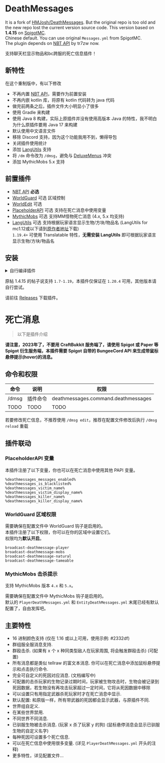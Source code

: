 # DeathMessages

It is a fork of [HMJosh/DeathMessages](https://github.com/HMJosh/DeathMessages). But the original repo is too old and the new repo lost the current version source code. This version based on **1.4.15** on [SpigotMC](https://www.spigotmc.org/resources/deathmessages.3789/).  
Chinese default. You can use original `Messages.yml` from SpigotMC.  
The plugin depends on [NBT API](https://www.spigotmc.org/resources/nbt-api.7939/) by tr7zw now.

支持聊天栏显示物品和bc跨服的死亡信息插件！

## 新特性
在这个重制版中，有以下修改
* 不再内置 [NBT API](https://www.spigotmc.org/resources/nbt-api.7939/)，需要作为前置安装
* 不再内嵌 kotlin 库，将原有 kotlin 代码转为 java 代码
* 做完前两条之后，插件文件大小明显小了很多
* 使用 Gradle 来构建
* 使用 Java 8 构建，实际上原插件并没有使用高版本 Java 的特性，我不明白为什么原插件要用 Java 17 来构建
* 默认使用中文语言文件
* 移除 Discord 支持，因为这个功能我用不到，懒得导包
* 关闭插件使用统计
* 添加 [LangUtils](https://github.com/NyaaCat/LanguageUtils) 支持
* 将 `/dm` 命令改为 `/dmsg`，避免与 [DeluxeMenus](https://www.spigotmc.org/resources/deluxemenus.11734/) 冲突
* 添加 MythicMobs 5.x 支持

## 前置插件

* [NBT API](https://www.spigotmc.org/resources/nbt-api.7939/) **必选**
* [WorldGuard](https://enginehub.org/worldguard/) 可选 区域控制
* [WorldEdit](https://enginehub.org/worldedit/) 可选 
* [PlaceholderAPI](https://www.spigotmc.org/resources/placeholderapi.6245/) 可选 支持在死亡消息中使用变量
* [MythicMobs](https://www.spigotmc.org/resources/mythicmobs.5702/) 可选 支持MM怪物死亡消息 (4.x, 5.x 均支持)
* [LangUtils](https://ci.nyaacat.com/job/LanguageUtils/) 可选 支持根据玩家语言显示生物/方块/物品名 (LangUtils for mc1.12或以下请到[原作者地址](https://github.com/MascusJeoraly/LanguageUtils/releases)下载)  
`1.19.4+` 可使用 Translatable 特性，**无需安装 LangUtils** 即可根据玩家语言显示生物/方块/物品名

## 安装

<details>
  <summary>自行编译插件</summary>
<s>原仓库没有许可证，所以我也不放许可证了，就当继承上一个仓库的吧</s>。<br>
<s>原仓库 README 中禁止分发重新编译的 jar，但没说禁止重新分发代码</s>，你可以克隆该源码，执行以下命令构建插件<br>
<p>原帖的新 fork 中添加了 GPL-3.0 协议，那我也加一个。</p>
<pre><code>./gradlew build</code></pre>
</details>

原帖 1.4.15 的帖子说支持 `1.7-1.19`，本插件仅保证在 `1.20.4` 可用，其他版本请自行尝试。

请前往 [Releases](https://github.com/MrXiaoM/DeathMessages/releases) 下载插件。

# 死亡消息

> 以下是插件介绍

**请注意，2023年了，不要用 CraftBukkit 服务端了，请使用 Spigot 或 Paper 等 Spigot 衍生服务端，本插件需要 Spigot 自带的 BungeeCord API 来生成带鼠标悬停提示(hover)的消息。**

## 命令和权限
| 命令 | 说明 | 权限 |
| --- | --- | --- |
| /dmsg | 插件命令 | deathmessages.command.deathmessages |
| TODO | TODO | TODO |

若要修改死亡信息，不推荐使用 `/dmsg edit`，推荐在配置文件修改后执行 `/dmsg reload` 重载

## 插件联动

### PlaceholderAPI 变量
本插件注册了以下变量，你也可以在死亡消息中使用其他 PAPI 变量。
```
%deathmessages_messages_enabled%
%deathmessages_is_blacklisted%
%deathmessages_victim_name%
%deathmessages_victim_display_name%
%deathmessages_killer_name%
%deathmessages_killer_display_name%
```

### WorldGuard 区域权限
需要确保在配置文件中 WorldGuard 钩子是启用的。  
本插件注册了以下权限，你可以在你的区域中设置它们。  
权限均为**默认开启**。
```
broadcast-deathmessage-player
broadcast-deathmessage-mobs
broadcast-deathmessage-natural
broadcast-deathmessage-tameable
```

### MythicMobs 击杀提示

支持 MythicMobs 版本 `4.x` 和 `5.x`。

需要确保在配置文件中 MythicMobs 钩子是启用的。  
默认的 `PlayerDeathMessages.yml` 和 `EntityDeathMessages.yml` 末尾已经有默认配置了，自由发挥吧。

## 主要特性
* 16 进制颜色支持 (仅在 1.16 或以上可用，使用示例: #2332df)
* 群组服全服消息支持.
* 群殴击杀. (如果有 x 个 x 种同类型敌人在玩家周围, 将会触发群殴击杀) (可配置)
* 所有消息都是类似 tellraw 的富文本消息. 你可以在死亡消息中添加鼠标悬停提示和点击执行命令.
* 完全可自定义的死因对应消息. (文档编写中)
* 可配置的击杀玩家的生物记录过期时间，玩家被生物攻击时，生物会被记录到死因数据，若生物没有再攻击玩家超过一定时间，它将从死因数据中移除
* 可以设置只有用指定武器杀死玩家时才在死亡消息中显示.
* 默认配置: 和原版一样，所有带武器的死因都会显示武器，与原插件不同.
* 世界组自定义.
* 在某些世界禁用.
* 不同世界不同消息.
* 已驯服生物被击杀消息. (玩家 x 杀了玩家 y 的狗) (鼠标悬停消息会显示已驯服生物的自定义名字)
* 每种死因可设置多个死亡信息.
* 可以在死亡信息中使用很多变量. (详见 `PlayerDeathMessages.yml` 开头的注释)
* 更多特性，详见配置文件...

